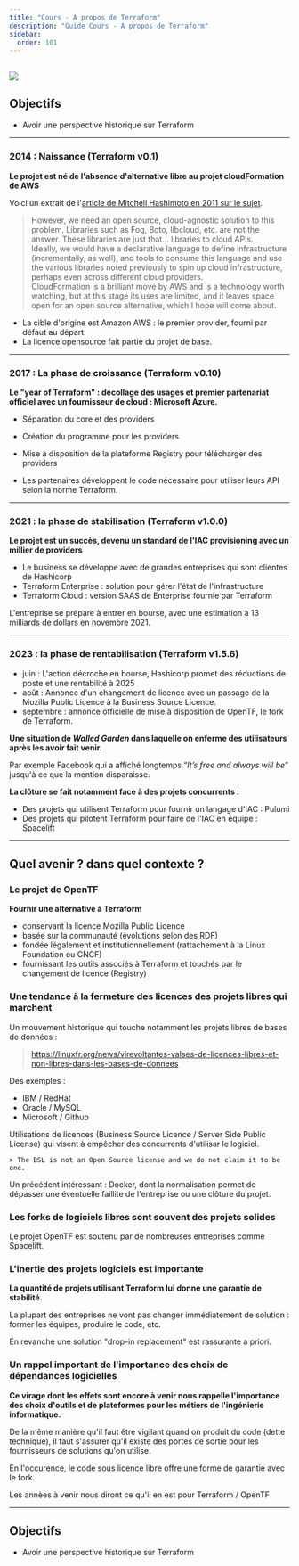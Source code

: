```yaml
---
title: "Cours - A propos de Terraform"
description: "Guide Cours - A propos de Terraform"
sidebar:
  order: 101
---
```



![](/img/terraform/terraform-logo.png)
---

## Objectifs
- Avoir une perspective historique sur Terraform 

--- 

### 2014 : Naissance (Terraform v0.1)


**Le projet est né de l'absence d'alternative libre au projet cloudFormation de AWS**

Voici un extrait de l'[article de Mitchell Hashimoto en 2011 sur le sujet](https://gist.github.com/mitchellh/b52314d30ba22bb76f3d6bb9ff098090).

> However, we need an open source, cloud-agnostic solution to this problem. Libraries such as Fog, Boto, libcloud, etc. are not the answer. These libraries are just that... libraries to cloud APIs.  
> Ideally, we would have a declarative language to define infrastructure (incrementally, as well), and tools to consume this language and use the various libraries noted previously to spin up cloud infrastructure, perhaps even across different cloud providers.  
> CloudFormation is a brilliant move by AWS and is a technology worth watching, but at this stage its uses are limited, and it leaves space open for an open source alternative, which I hope will come about.

* La cible d'origine est Amazon AWS : le premier provider, fourni par défaut au départ.
* La licence opensource fait partie du projet de base.

--- 

### 2017 : La phase de croissance (Terraform v0.10)

**Le "year of Terraform" : décollage des usages et premier partenariat officiel avec un fournisseur de cloud : Microsoft Azure.**

* Séparation du core et des providers
* Création du programme pour les providers
* Mise à disposition de la plateforme Registry pour télécharger des providers


* Les partenaires développent le code nécessaire pour utiliser leurs API selon la norme Terraform. 

--- 

### 2021 : la phase de stabilisation (Terraform v1.0.0)

**Le projet est un succès, devenu un standard de l'IAC provisioning avec un millier de providers**

* Le business se développe avec de grandes entreprises qui sont clientes de Hashicorp
* Terraform Enterprise : solution pour gérer l'état de l'infrastructure 
* Terraform Cloud : version SAAS de Enterprise fournie par Terraform 

L'entreprise se prépare à entrer en bourse, avec une estimation à 13 milliards de dollars en novembre 2021.

--- 

### 2023 : la phase de rentabilisation (Terraform v1.5.6)

* juin : L'action décroche en bourse, Hashicorp promet des réductions de poste et une rentabilité à 2025 
* août : Annonce d'un changement de licence avec un passage de la Mozilla Public Licence à la Business Source Licence.
* septembre  : annonce officielle de mise à disposition de OpenTF, le fork de Terraform. 

**Une situation de _Walled Garden_ dans laquelle on enferme des utilisateurs après les avoir fait venir.** 

Par exemple Facebook qui a affiché longtemps “_It’s free and always will be_” jusqu'à ce que la mention disparaisse.

**La clôture se fait notamment face à des projets concurrents :**
* Des projets qui utilisent Terraform pour fournir un langage d'IAC : Pulumi
* Des projets qui pilotent Terraform pour faire de l'IAC en équipe : Spacelift

--- 

## Quel avenir ? dans quel contexte ? 

### Le projet de OpenTF

**Fournir une alternative à Terraform** 
* conservant la licence Mozilla Public Licence
* basée sur la communauté (évolutions selon des RDF)
* fondée légalement et institutionnellement (rattachement à la Linux Foundation ou  CNCF)
* fournissant les outils associés à Terraform et touchés par le changement de licence (Registry)

### Une tendance à la fermeture des licences des projets libres qui marchent

Un mouvement historique qui touche notamment les projets libres de bases de données : 

> https://linuxfr.org/news/virevoltantes-valses-de-licences-libres-et-non-libres-dans-les-bases-de-donnees

Des exemples : 
* IBM / RedHat
* Oracle / MySQL 
* Microsoft / Github

Utilisations de licences (Business Source Licence / Server Side Public License) qui visent à empêcher des concurrents d'utilisar le logiciel.

    > The BSL is not an Open Source license and we do not claim it to be one.

Un précédent intéressant : Docker, dont la normalisation permet de dépasser une éventuelle faillite de l'entreprise ou une clôture du projet.

### Les forks de logiciels libres sont souvent des projets solides

Le projet OpenTF est soutenu par de nombreuses entreprises comme Spacelift.



### L'inertie des projets logiciels est importante

**La quantité de projets utilisant Terraform lui donne une garantie de stabilité.**

La plupart des entreprises ne vont pas changer immédiatement de solution : former les équipes, produire le code, etc.

En revanche une solution "drop-in replacement" est rassurante a priori.

### Un rappel important de l'importance des choix de dépendances logicielles

**Ce virage dont les effets sont encore à venir nous rappelle l'importance des choix d'outils et de plateformes pour les métiers de l'ingénierie informatique.**

De la même manière qu'il faut être vigilant quand on produit du code (dette technique), il faut s'assurer qu'il existe des portes de sortie pour les fournisseurs de solutions qu'on utilise.

En l'occurence, le code sous licence libre offre une forme de garantie avec le fork. 

Les annèes à venir nous diront ce qu'il en est pour Terraform / OpenTF

--- 

## Objectifs
- Avoir une perspective historique sur Terraform 


